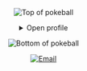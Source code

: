 

<div align="center">


![Top of pokeball](https://user-images.githubusercontent.com/44261381/209363264-ac854d3c-2cc2-44c4-928e-8a08d1013f46.png)

<details>
<summary>Open profile</summary>

[comment]: <> (View Counter)
<br>
<div>
  <div align=center>
      <img height="200" alt="Screenshot_2022-12-22_at_23 08 11-removebg-preview" src="https://user-images.githubusercontent.com/44261381/209237088-3bbb1512-7486-4c36-afd8-bb60077d067b.png" alt="Avatar photo of William Guerrand">
  </div>
  <div align=center>
      <a href="https://git.io/typing-svg"><img src="https://readme-typing-svg.demolab.com?font=VT323&size=35&duration=3500&pause=300&color=A89568&center=true&vCenter=true&width=500&lines=Hey%2C+I'm+Saish;aka+Ace;Welcome+to+my+profile!;Description+of+myself%3A;Full+Stack+Developer;Inquisitive+by+nature;Blockchain+and+AI+enthusiast;Seeking+discomfort;Confident+and+ambitious;Videographer+and+Cinematographer;Event+organiser;Young+and+ungrounded;Thrill+seeker" alt="Typing SVG" /></a>
  </div>
</div>

<details>
<summary>About me</summary>

[//]: # (You must have a lf before the markdown element when inside a block for it to work: https://stackoverflow.com/questions/29368902/how-can-i-wrap-my-markdown-in-an-html-div)

<div align="left">

```js
/**
 * Represents me.
 * @constructor
 * @param {string} city - Belagum,India.
 * @param {string} languagues - English, Hindi.
 * @param {string} jobTitle - Blockchain Developer.
 * @param {string} specialization - Building full-fledged DAPP.
 * @param {string} interests - AI, Blockchain, designing & problem-solving.
 * @param {string} hobbies - Travelling, playing music, playing snooker.
 * @param {string} education - BE/B.Tech, GIT, Belgaum.
 * @param {string} approachable - Yes, to collaborate on exciting projects, don't hesitate to react out.
 * @param {string} stength - Resolute.
 * @param {string} weakness - Shyness.
 * @throws {Punch} Lets surf on the blockchain wave.
 */
```

</div>

</details>

<details>
<summary>Tools</summary>
<div>
  <p style="display: inline-block;" align="center"> 
    <h4 align="center">
  
```diff
+@ @ @ @ @ @ @ @ @ @ @ @ @ @ @ @ @ @ @ @ @ @ @ @ @ @ @ @+
@@       o o                                           @@
@@       | |                                           @@
@@      _L_L_                                          @@
@@   ❮\/__-__\/❯ Programming isn't about what you know @@
@@   ❮(|~o.o~|)❯  It's about what you can figure out   @@
@@   ❮/ \`-'/ \❯                                       @@
@@     _/`U'\_                                         @@
@@    ( .   . )     .----------------------------.     @@
@@   / /     \ \    | while( ! (succed=try() ) ) |     @@
@@   \ |  ,  | /    '----------------------------'     @@
@@    \|=====|/                                        @@
@@     |_.^._|                                         @@
@@     | |"| |                                         @@
@@     ( ) ( )   Testing leads to failure              @@
@@     |_| |_|   and failure leads to understanding    @@
@@ _.-' _j L_ '-._                                     @@
@@(___.'     '.___)                                    @@
+@ @ @ @ @ @ @ @ @ @ @ @ @ @ @ @ @ @ @ @ @ @ @ @ @ @ @ @+
```

</h4>
    <kbd>
      <h3 align="center">Languages and Tools:</h3>
<p align="center"> 
  <a href="https://cdn4.iconfinder.com/data/icons/logos-and-brands/512/181_Java_logo_logos-128.png" target="_blank"> <img src="https://cdn4.iconfinder.com/data/icons/logos-and-brands/512/181_Java_logo_logos-128.png" alt="angular" width="40" height="40"/></a> 
  <a href="https://cdn0.iconfinder.com/data/icons/programming-1-1/32/Programming_C-3-128.png" target="_blank"> <img src="https://cdn0.iconfinder.com/data/icons/programming-1-1/32/Programming_C-3-128.png" alt="arduino" width="40" height="40"/> </a> 
  <a href="https://cdn3.iconfinder.com/data/icons/logos-and-brands-adobe/512/267_Python-128.png" target="_blank"> <img src="https://cdn3.iconfinder.com/data/icons/logos-and-brands-adobe/512/267_Python-128.png" alt="bash" width="40" height="40"/> </a>
  <a href="https://cdn4.iconfinder.com/data/icons/logos-and-brands/512/233_Node_Js_logo-128.png" target="_blank"> <img src="https://cdn4.iconfinder.com/data/icons/logos-and-brands/512/233_Node_Js_logo-128.png" alt="bootstrap" width="40" height="40"/> </a>
  <a href="https://e7.pngegg.com/pngimages/724/234/png-clipart-redux-react-javascript-vue-js-single-page-application-others-miscellaneous-purple-thumbnail.png" target="_blank"> <img src="https://e7.pngegg.com/pngimages/724/234/png-clipart-redux-react-javascript-vue-js-single-page-application-others-miscellaneous-purple-thumbnail.png" alt="c" width="40" height="40"/> </a>
  <a href="https://image.pngaaa.com/291/4112291-middle.png" target="_blank"> <img src="https://image.pngaaa.com/291/4112291-middle.png" alt="chartjs" width="40" height="40"/> </a> 
  <a href="https://seeklogo.com/images/G/ganache-logo-1EB72084A8-seeklogo.com.png" target="_blank"> <img src="https://seeklogo.com/images/G/ganache-logo-1EB72084A8-seeklogo.com.png" alt="cplusplus" width="40" height="40"/> </a>
  <a href="https://miro.medium.com/v2/resize:fit:1400/1*HEVz67GINyCZckRkeEidYw.png" target="_blank"> <img src="https://miro.medium.com/v2/resize:fit:1400/1*HEVz67GINyCZckRkeEidYw.png" alt="csharp" width="40" height="40"/> </a> 
  <a href="https://storage.googleapis.com/ethglobal-api-production/organizations%2Fjkakt%2Flogo%2F1668528205308_ApZx9M6U_400x400.jpeg" target="_blank"> <img src="https://storage.googleapis.com/ethglobal-api-production/organizations%2Fjkakt%2Flogo%2F1668528205308_ApZx9M6U_400x400.jpeg" alt="css3" width="40" height="40"/> </a>
  <a href="https://repository-images.githubusercontent.com/24655114/c71c5800-6a8c-11e9-9117-8ec357c9f69e" target="_blank"> <img src="https://repository-images.githubusercontent.com/24655114/c71c5800-6a8c-11e9-9117-8ec357c9f69e" alt="docker" width="40" height="40"/> </a> 
  <a href="https://uploads-ssl.webflow.com/6433e6f821ae13dd37394322/64393ec631a32b4da0ee030c_ethersjs.png" target="_blank"> <img src="https://uploads-ssl.webflow.com/6433e6f821ae13dd37394322/64393ec631a32b4da0ee030c_ethersjs.png" alt="electron" width="40" height="40"/> </a>
  <a href="https://cdn3.vectorstock.com/i/1000x1000/28/92/white-ethereum-logo-isolated-on-background-vector-36952892.jpg" target="_blank"> <img src="https://cdn3.vectorstock.com/i/1000x1000/28/92/white-ethereum-logo-isolated-on-background-vector-36952892.jpg" alt="express" width="40" height="40"/> </a>
  <a href="https://cryptologos.cc/logos/polygon-matic-logo.png" target="_blank"> <img src="https://cryptologos.cc/logos/polygon-matic-logo.png" alt="firebase" width="40" height="40"/> </a>
  <a href="https://cryptologos.cc/logos/avalanche-avax-logo.png" target="_blank"> <img src="https://cryptologos.cc/logos/avalanche-avax-logo.png" alt="gcp" width="40" height="40"/> </a> 
  <a href="https://cdn.iconscout.com/icon/free/png-256/free-react-1-282599.png?f=webp" target="_blank"> <img src="https://cdn.iconscout.com/icon/free/png-256/free-react-1-282599.png?f=webp" alt="git" width="40" height="40"/> </a> 
  <a href="https://cdn-icons-png.flaticon.com/512/5968/5968292.png" target="_blank"> <img src="https://cdn-icons-png.flaticon.com/512/5968/5968292.png" alt="heroku" width="40" height="40"/> </a> 
  <a href="https://cdn-icons-png.flaticon.com/512/5968/5968242.png" target="_blank"> <img src="https://cdn-icons-png.flaticon.com/512/5968/5968242.png" alt="html5" width="40" height="40"/> </a> <a href="https://jasmine.github.io/" target="_blank"> <img src="https://cdn-icons-png.flaticon.com/512/1532/1532556.png" alt="jasmine" width="40" height="40"/> </a> <a href="https://www.java.com" target="_blank"> <img src="https://cdn-icons-png.flaticon.com/512/1532/1532556.png" alt="java" width="40" height="40"/> </a>
  <a href="https://uxwing.com/wp-content/themes/uxwing/download/brands-and-social-media/tailwind-css-icon.png" target="_blank"> <img src="https://uxwing.com/wp-content/themes/uxwing/download/brands-and-social-media/tailwind-css-icon.png" alt="javascript" width="40" height="40"/> </a>
  <a href="https://mirror-media.imgix.net/publication-images/8WcMsdOwk6gnssJlQqHeY.png?h=1364&w=1364" target="_blank"> <img src="https://mirror-media.imgix.net/publication-images/8WcMsdOwk6gnssJlQqHeY.png?h=1364&w=1364" alt="jest" width="40" height="40"/> </a>
  <a href="https://seeklogo.com/images/H/hardhat-logo-888739EBB4-seeklogo.com.png" target="_blank"> <img src="https://seeklogo.com/images/H/hardhat-logo-888739EBB4-seeklogo.com.png" alt="linux" width="40" height="40"/> </a>
  <a href="https://cdn-icons-png.flaticon.com/512/919/919836.png" target="_blank"> <img src="https://cdn-icons-png.flaticon.com/512/919/919836.png" alt="mongodb" width="40" height="40"/> </a>
  <a href="https://upload.wikimedia.org/wikipedia/commons/thumb/9/9a/Visual_Studio_Code_1.35_icon.svg/2048px-Visual_Studio_Code_1.35_icon.svg.png" target="_blank"> <img src="https://upload.wikimedia.org/wikipedia/commons/thumb/9/9a/Visual_Studio_Code_1.35_icon.svg/2048px-Visual_Studio_Code_1.35_icon.svg.png" alt="mssql" width="40" height="40"/> </a> 
  <a href="https://mirror-media.imgix.net/publication-images/cnSHUtDfyNyqAKq7bsstJ.png?height=401&width=801&h=401&w=801&auto=compress" target="_blank"> <img src="https://mirror-media.imgix.net/publication-images/cnSHUtDfyNyqAKq7bsstJ.png?height=401&width=801&h=401&w=801&auto=compress" alt="mysql" width="40" height="40"/> </a> 
    <a href="https://mir-s3-cdn-cf.behance.net/project_modules/1400/8a045799766163.5efa31210a588.png" target="_blank"> <img src="https://mir-s3-cdn-cf.behance.net/project_modules/1400/8a045799766163.5efa31210a588.png" alt="nodejs" width="40" height="40"/> </a> 
    <a href="https://codeornocode.com/wp-content/uploads/2023/02/logo-123-636941312a383.png" target="_blank"> <img src="https://codeornocode.com/wp-content/uploads/2023/02/logo-123-636941312a383.png" alt="postgresql" width="40" height="40"/> </a> 
    <a href="https://vitejs.dev/logo-with-shadow.png" target="_blank"> <img src="https://vitejs.dev/logo-with-shadow.png" alt="postman" width="40" height="40"/> </a> 
    
</p>  


  </p>
</div>
</details>

<details>
  <summary>Quote</summary>
  <br>
  One of my favourite quotes
  <blockquote>
    “Can I say something? Um, I’m the type of person that if you ask me a question and I don’t know the answer, I’m gonna tell you that I don’t know. But I bet you what, I know how to find the answer and I will find the answer.”
    <br><strong>Chris Gardner interpreted by Will Smith in the movie "Pursuit of Happyness" (2006)</strong>
  </blockquote>
</details>

<details>
  <summary>Free DOSE hit</summary>
  <br>
  <small><i>DOSE (dopamine, oxytocin, serotonin & endorphin), refresh page if dose was ineffective.</i></small>
  <br>
  <div align="center"><img src="https://readme-jokes.vercel.app/api?theme=monokai" alt="Jokes Card" /></div>
</details>

<details>
<summary>What can I do for you?</summary>
<table style="border: none">
  <tr>
  <td width="50%" valign="top">

[//]: # (Fighting against markdown and blocks isn't easy, indentation is catastrophic)

## Let's Work Together!

I'm always up for a collab,
But I'm not afraid to crack a joke or two.
Let's have some fun and surf the hardest code-wave! <br><a href="mailto:saishmirajkar0@gmail.com">contact me by email</a>
  </td>
  <td width="50%" valign="top">

## It's not perfect, isn't it?

**<img alt="Feedback" src="https://img.shields.io/badge/Ask%20me-anything-1abc9c.svg">**

<blockquote>“I think it’s very important to have a feedback loop, where you’re constantly thinking about what you’ve done and how you could be doing it better.”
<br><strong>– Elon Musk</strong></blockquote>

  </td>
  </tr>
</table>
</details>

</details>

![Bottom of pokeball](https://user-images.githubusercontent.com/44261381/209363271-905d2a5e-8a18-44c0-a450-45dddd4d5036.png)

</div>

<div align=center>
 
 
  
  <a href="mailto:saishmirajkar0@gmail.com?subject=Hi%20William%20,%20nice%20to%20meet%20you!"><img alt="Email" src="https://img.shields.io/static/v1?style=for-the-badge&message=Gmail&color=EA4335&logo=Gmail&logoColor=FFFFFF&label=" /></a>

  

  
</div>



